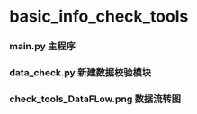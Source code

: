 # basic_info_check_tools

### main.py  主程序
### data_check.py  新建数据校验模块
### check_tools_DataFLow.png  数据流转图

